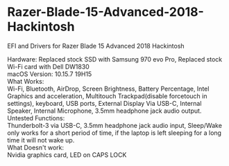 # Razer-Blade-15-Advanced-2018-Hackintosh
EFI and Drivers for Razer Blade 15 Advanced 2018 Hackintosh  



Hardware: Replaced stock SSD with Samsung 970 evo Pro, Replaced stock Wi-Fi card with Dell DW1830  
macOS Version: 10.15.7 19H15  
What Works:  
Wi-Fi, Bluetooth, AirDrop, Screen Brightness, Battery Percentage, Intel Graphics and acceleration, Multitouch Trackpad(disable forcetouch in settings), keyboard, USB ports, External Display Via USB-C, Internal Speaker, Internal Microphone, 3.5mm headphone jack audio output.  
Untested Functions:   
Thunderbolt-3 via USB-C, 3.5mm headphone jack audio input, Sleep/Wake only works for a short period of time, if the laptop is left sleeping for a long time it will not wake up.  
What Doesn't work:  
Nvidia graphics card, LED on CAPS LOCK
